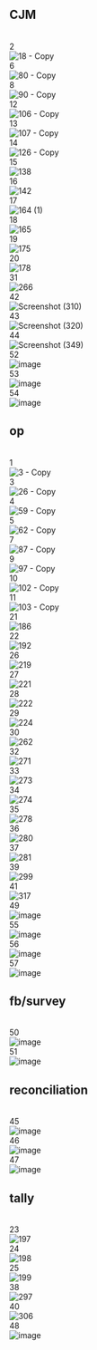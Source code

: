 ## CJM
<br>2<br>
![18 - Copy](https://github.com/shithi30/shithi30/assets/43873081/fc8965a8-e08f-4fa6-9ccf-e87d5973110d)
<br>6<br>
![80 - Copy](https://github.com/shithi30/shithi30/assets/43873081/3d7846ab-5f45-44fa-aac3-9c88383133f8)
<br>8<br>
![90 - Copy](https://github.com/shithi30/shithi30/assets/43873081/20d3c1ad-7751-479e-9fcd-f473c914b2a7)
<br>12<br>
![106 - Copy](https://github.com/shithi30/shithi30/assets/43873081/fa5e3fbf-c2f7-4b05-831c-53dbe34898fd)
<br>13<br>
![107 - Copy](https://github.com/shithi30/shithi30/assets/43873081/948e5fc7-5050-4213-8502-b9d4c969dbe4)
<br>14<br>
![126 - Copy](https://github.com/shithi30/shithi30/assets/43873081/fb5b5a55-2fb1-4750-b34c-78e05aa53245)
<br>15<br>
![138](https://github.com/shithi30/shithi30/assets/43873081/1006740a-90b9-403e-b8ab-0f2d403b94a8)
<br>16<br>
![142](https://github.com/shithi30/shithi30/assets/43873081/a6e2e774-f360-4933-8174-1244930ab6b3)
<br>17<br>
![164 (1)](https://github.com/shithi30/shithi30/assets/43873081/a7dc2ddb-ff02-43a2-a4d4-d4fc3c668440)
<br>18<br>
![165](https://github.com/shithi30/shithi30/assets/43873081/8100caf5-15ca-4d63-a285-2bfb2a47f27b)
<br>19<br>
![175](https://github.com/shithi30/shithi30/assets/43873081/c0c410cb-c5e2-4428-88cc-a7bff347ef5d)
<br>20<br>
![178](https://github.com/shithi30/shithi30/assets/43873081/b71f59eb-6fe6-4322-acfb-e40d4e2955ee)
<br>31<br>
![266](https://github.com/shithi30/shithi30/assets/43873081/506f12e2-1b3d-4ba7-ac80-ce3c0030639d)
<br>42<br>
![Screenshot (310)](https://github.com/shithi30/shithi30/assets/43873081/8078020e-3609-49f2-9d17-01f2e164b715)
<br>43<br>
![Screenshot (320)](https://github.com/shithi30/shithi30/assets/43873081/aa52501c-8d5b-468a-96f7-d1b5b08ce8c6)
<br>44<br>
![Screenshot (349)](https://github.com/shithi30/shithi30/assets/43873081/572ff26c-20cb-4b94-827e-886ad389d791)
<br>52<br>
![image](https://github.com/shithi30/shithi30/assets/43873081/239a99b1-a56e-44aa-a9a3-ec23842951a5)
<br>53<br>
![image](https://github.com/shithi30/shithi30/assets/43873081/3c70f740-e0a9-487e-a18d-4fe722178ee0)
<br>54<br>
![image](https://github.com/shithi30/shithi30/assets/43873081/2addd261-b0ec-4e0d-9956-57d5b3bca861)

## op
<br>1<br>
![3 - Copy](https://github.com/shithi30/shithi30/assets/43873081/14304713-1f44-447a-8673-1fefc725ddb3)
<br>3<br>
![26 - Copy](https://github.com/shithi30/shithi30/assets/43873081/419ba729-60c2-4e54-adc6-d34886fd307d)
<br>4<br>
![59 - Copy](https://github.com/shithi30/shithi30/assets/43873081/99e1626c-1f56-4929-b771-2a4cf6eefc68)
<br>5<br>
![62 - Copy](https://github.com/shithi30/shithi30/assets/43873081/c75abca4-8fdb-449e-b880-deef47d71600)
<br>7<br>
![87 - Copy](https://github.com/shithi30/shithi30/assets/43873081/8c6d9f61-8a74-4f8e-bfce-a56540af72c5)
<br>9<br>
![97 - Copy](https://github.com/shithi30/shithi30/assets/43873081/60df2dda-7cfc-4f24-8888-e9f4a3882163)
<br>10<br>
![102 - Copy](https://github.com/shithi30/shithi30/assets/43873081/da778371-e3f9-4b8c-9903-70ebc70dcaad)
<br>11<br>
![103 - Copy](https://github.com/shithi30/shithi30/assets/43873081/c73e8d8c-5f3b-474c-bb59-8dd69a7b8f42)
<br>21<br>
![186](https://github.com/shithi30/shithi30/assets/43873081/0bcdf0c0-c500-4d5d-92c9-d1094d5c7884)
<br>22<br>
![192](https://github.com/shithi30/shithi30/assets/43873081/fb9ec2fc-0ee4-4290-80a6-36595dfeb30f)
<br>26<br>
![219](https://github.com/shithi30/shithi30/assets/43873081/110455c9-76f6-4dbf-9e8a-671748774f23)
<br>27<br>
![221](https://github.com/shithi30/shithi30/assets/43873081/5ca67215-ec24-40c8-9756-90060330dca2)
<br>28<br>
![222](https://github.com/shithi30/shithi30/assets/43873081/1f2e08ac-bbc2-4a8e-9224-a7c451487a87)
<br>29<br>
![224](https://github.com/shithi30/shithi30/assets/43873081/a167e682-f23b-4aea-9154-d0488b4292ea)
<br>30<br>
![262](https://github.com/shithi30/shithi30/assets/43873081/22f3d679-9639-4bb0-b1d3-90fd43e04210)
<br>32<br>
![271](https://github.com/shithi30/shithi30/assets/43873081/4ae842ad-cb49-4821-84b5-1adf0b7ca87b)
<br>33<br>
![273](https://github.com/shithi30/shithi30/assets/43873081/d7bcd805-63a2-46eb-b0e9-b2f4ae248c8e)
<br>34<br>
![274](https://github.com/shithi30/shithi30/assets/43873081/c00fbfce-9246-4783-a874-f81262a46d92)
<br>35<br>
![278](https://github.com/shithi30/shithi30/assets/43873081/be95a9ca-ef02-4d95-96ce-52ecc3dbb830)
<br>36<br>
![280](https://github.com/shithi30/shithi30/assets/43873081/5e0ad528-ee24-491b-b0f0-bf797850471b)
<br>37<br>
![281](https://github.com/shithi30/shithi30/assets/43873081/211d5a84-c06a-4d91-b1ab-4d728353e053)
<br>39<br>
![299](https://github.com/shithi30/shithi30/assets/43873081/9ae0a39c-b28f-4fef-a9c3-d9eefc27570e)
<br>41<br>
![317](https://github.com/shithi30/shithi30/assets/43873081/0ceae3d9-da89-46d3-b2a1-cdbf5f78c3d7)
<br>49<br>
![image](https://github.com/shithi30/shithi30/assets/43873081/65ae5f19-46c0-4526-96b9-86c77ca716f5)
<br>55<br>
![image](https://github.com/shithi30/shithi30/assets/43873081/2301a891-9da3-4053-94a8-791fbd6a36cb)
<br>56<br>
![image](https://github.com/shithi30/shithi30/assets/43873081/6c052d43-c0fc-447a-8378-a1a0361f76d0)
<br>57<br>
![image](https://github.com/shithi30/shithi30/assets/43873081/37cf4a62-be06-4f67-92e6-a4761f3b951c)

## fb/survey
<br>50<br>
![image](https://github.com/shithi30/shithi30/assets/43873081/8896d3fa-362d-4017-818a-e87a621edbcf)
<br>51<br>
![image](https://github.com/shithi30/shithi30/assets/43873081/91b100a4-4b1d-4e1e-ae23-01a369fdbd89)

## reconciliation
<br>45<br>
![image](https://github.com/shithi30/shithi30/assets/43873081/436c12e3-658d-499a-be73-7a3d937bcda5)
<br>46<br>
![image](https://github.com/shithi30/shithi30/assets/43873081/a27dca70-fbbf-400e-96b6-be9827e4d906)
<br>47<br>
![image](https://github.com/shithi30/shithi30/assets/43873081/87b8ed07-aeef-4da4-b97a-45c76ffdae80)

## tally
<br>23<br>
![197](https://github.com/shithi30/shithi30/assets/43873081/97d5e2c0-d001-4e5c-87a3-696b225b9e91)
<br>24<br>
![198](https://github.com/shithi30/shithi30/assets/43873081/438ec216-1c8b-4a74-bf1a-3cb6d4fa5e0e)
<br>25<br>
![199](https://github.com/shithi30/shithi30/assets/43873081/1b204cc3-e363-424e-a714-a61a91992500)
<br>38<br>
![297](https://github.com/shithi30/shithi30/assets/43873081/70b546f0-8edf-4779-9ec1-ecea706912a4)
<br>40<br>
![306](https://github.com/shithi30/shithi30/assets/43873081/3945c738-eb55-4c47-9f9e-f05567757171)
<br>48<br>
![image](https://github.com/shithi30/shithi30/assets/43873081/571d37a7-abce-4404-bace-2d5f54f4fbb3)



























